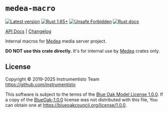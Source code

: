 `medea-macro`
=============

[![Latest version](https://img.shields.io/crates/v/medea-macro "Latest version")](https://crates.io/crates/medea-macro)
[![Rust 1.65+](https://img.shields.io/badge/rustc-1.65+-lightgray.svg "Rust 1.65+")](https://blog.rust-lang.org/2022/11/03/Rust-1.65.0.html)
[![Unsafe Forbidden](https://img.shields.io/badge/unsafe-forbidden-success.svg "Unsafe forbidden")](https://github.com/rust-secure-code/safety-dance)
[![Rust docs](https://docs.rs/medea-macro/badge.svg "Rust docs")](https://docs.rs/medea-macro)

[API Docs](https://docs.rs/medea-macro) |
[Changelog](https://github.com/instrumentisto/medea-jason/blob/master/crates/medea-macro/CHANGELOG.md)

Internal macros for [Medea] media server project.

__DO NOT use this crate directly.__ It's for internal use by [Medea] crates only.




## License

Copyright © 2019-2025  Instrumentisto Team <https://github.com/instrumentisto>

This software is subject to the terms of the [Blue Oak Model License 1.0.0](https://github.com/instrumentisto/medea-jason/blob/crates/medea-macro/LICENSE.md). If a copy of the [BlueOak-1.0.0](https://spdx.org/licenses/BlueOak-1.0.0.html) license was not distributed with this file, You can obtain one at <https://blueoakcouncil.org/license/1.0.0>.




[Medea]: https://github.com/instrumentisto/medea
